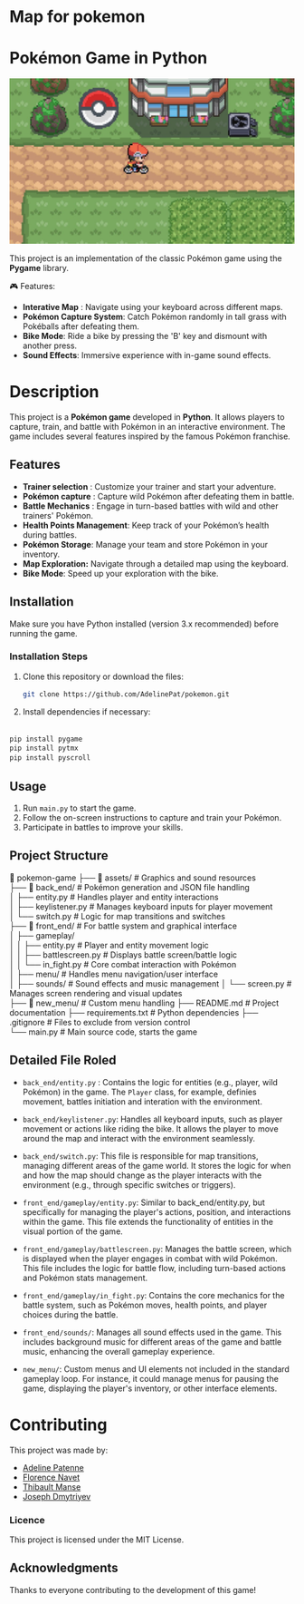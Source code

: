 # Map for pokemon

# Pokémon Game in Python

![preview main](gameplay.jpg)

This project is an implementation of the classic Pokémon game using the **Pygame** library.

🎮 Features:

- **Interative Map** : Navigate using your keyboard across different maps.
- **Pokémon Capture System**: Catch Pokémon randomly in tall grass with Pokéballs after defeating them.
- **Bike Mode**: Ride a bike by pressing the 'B' key and dismount with another press.
- **Sound Effects**: Immersive experience with in-game sound effects.

# Description

This project is a **Pokémon game** developed in **Python**. It allows players to capture, train, and battle with Pokémon in an interactive environment. The game includes several features inspired by the famous Pokémon franchise.

## Features

- **Trainer selection** : Customize your trainer and start your adventure.
- **Pokémon capture** : Capture wild Pokémon after defeating them in battle.
- **Battle Mechanics** : Engage in turn-based battles with wild and other trainers' Pokémon.
- **Health Points Management**: Keep track of your Pokémon’s health during battles.
- **Pokémon Storage**: Manage your team and store Pokémon in your inventory.
- **Map Exploration:** Navigate through a detailed map using the keyboard.
- **Bike Mode**: Speed up your exploration with the bike.

## Installation

Make sure you have Python installed (version 3.x recommended) before running the game.

### Installation Steps

1. Clone this repository or download the files:

   ```bash
   git clone https://github.com/AdelinePat/pokemon.git
   ```

2. Install dependencies if necessary:

```bash

pip install pygame
pip install pytmx
pip install pyscroll
```

## Usage

1. Run `main.py` to start the game.
2. Follow the on-screen instructions to capture and train your Pokémon.
3. Participate in battles to improve your skills.

## Project Structure

📂 pokemon-game
├── 📁 assets/ # Graphics and sound resources  
├── 📁 back_end/ # Pokémon generation and JSON file handling  
│ ├── entity.py # Handles player and entity interactions  
│ ├── keylistener.py # Manages keyboard inputs for player movement  
│ └── switch.py # Logic for map transitions and switches  
├── 📁 front_end/ # For battle system and graphical interface  
│ ├── gameplay/  
│ │ ├── entity.py # Player and entity movement logic  
│ │ ├── battlescreen.py # Displays battle screen/battle logic  
│ │ └── in_fight.py # Core combat interaction with Pokémon  
│ ├── menu/ # Handles menu navigation/user interface  
│ ├── sounds/ # Sound effects and music management 
│ └── screen.py # Manages screen rendering and visual updates  
├── 📁 new_menu/ # Custom menu handling
├── README.md # Project documentation
├── requirements.txt # Python dependencies
├── .gitignore # Files to exclude from version control  
└── main.py # Main source code, starts the game

## Detailed File Roled

- `back_end/entity.py` : Contains the logic for entities (e.g., player, wild Pokémon) in the game. The `Player` class, for example, definies movement, battles initiation and interation with the environment.

- `back_end/keylistener.py`: Handles all keyboard inputs, such as player movement or actions like riding the bike. It allows the player to move around the map and interact with the environment seamlessly.

- `back_end/switch.py`: This file is responsible for map transitions, managing different areas of the game world. It stores the logic for when and how the map should change as the player interacts with the environment (e.g., through specific switches or triggers).

- `front_end/gameplay/entity.py`: Similar to back_end/entity.py, but specifically for managing the player's actions, position, and interactions within the game. This file extends the functionality of entities in the visual portion of the game.

- `front_end/gameplay/battlescreen.py`: Manages the battle screen, which is displayed when the player engages in combat with wild Pokémon. This file includes the logic for battle flow, including turn-based actions and Pokémon stats management.

- `front_end/gameplay/in_fight.py`: Contains the core mechanics for the battle system, such as Pokémon moves, health points, and player choices during the battle.

- `front_end/sounds/`: Manages all sound effects used in the game. This includes background music for different areas of the game and battle music, enhancing the overall gameplay experience.

- `new_menu/`: Custom menus and UI elements not included in the standard gameplay loop. For instance, it could manage menus for pausing the game, displaying the player's inventory, or other interface elements.

# Contributing

This project was made by:

- [Adeline Patenne](https://github.com/AdelinePat/)
- [Florence Navet](https://github.com/florence-navet)
- [Thibault Manse](https://github.com/thibault-manse)
- [Joseph Dmytriyev ](https://github.com/joseph-Dmytrieyv)

### Licence

This project is licensed under the MIT License.

## Acknowledgments

Thanks to everyone contributing to the development of this game!
